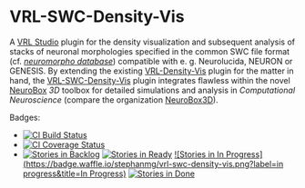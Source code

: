 VRL-SWC-Density-Vis
===================
A [VRL Studio](https://github.com/VRL-Studio/VRL-Studio) plugin for the density visualization and subsequent analysis of stacks of neuronal morphologies specified in the common SWC file format (cf. [*neuromorpho database*](http://neuromorpho.org)) compatible with e. g. Neurolucida, NEURON or GENESIS. By extending the existing [VRL-Density-Vis](https://github.com/NeuroBox3D/VRL-Density-Vis) plugin for the matter in hand, the [VRL-SWC-Density-Vis](https://github.com/stephanmg/VRL-SWC-Density-Vis) plugin integrates flawless within the novel [NeuroBox](http://neurobox.eu/) *3D* toolbox for detailed simulations and analysis in *Computational Neuroscience* (compare the organization [NeuroBox3D](https://github.com/NeuroBox3D)).

Badges:
* [![CI Build Status](https://travis-ci.org/stephanmg/VRL-SWC-Density-Vis.svg?branch=master)](https://travis-ci.org/stephanmg/VRL-SWC-Density-Vis)
* [![CI Coverage Status](https://coveralls.io/repos/stephanmg/VRL-SWC-Density-Vis/badge.png)](https://coveralls.io/r/stephanmg/VRL-SWC-Density-Vis)
* [![Stories in Backlog](https://badge.waffle.io/stephanmg/vrl-swc-density-vis.png?label=backlog&title=Backlog)](http://waffle.io/stephanmg/vrl-swc-density-vis)
[![Stories in Ready](https://badge.waffle.io/stephanmg/vrl-swc-density-vis.png?label=ready&title=Ready)](http://waffle.io/stephanmg/vrl-swc-density-vis)
[![Stories in In Progress](https://badge.waffle.io/stephanmg/vrl-swc-density-vis.png?label=in progress&title=In Progress)](http://waffle.io/stephanmg/vrl-swc-density-vis)
[![Stories in Done](https://badge.waffle.io/stephanmg/vrl-swc-density-vis.png?label=done&title=Done)](http://waffle.io/stephanmg/vrl-swc-density-vis)
